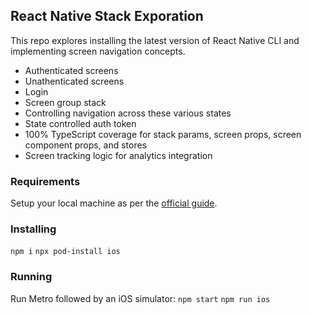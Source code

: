 ## React Native Stack Exporation

This repo explores installing the latest version of React Native CLI and implementing screen navigation concepts.

- Authenticated screens
- Unathenticated screens
- Login
- Screen group stack
- Controlling navigation across these various states
- State controlled auth token
- 100% TypeScript coverage for stack params, screen props, screen component props, and stores
- Screen tracking logic for analytics integration

### Requirements

Setup your local machine as per the [official guide](https://reactnative.dev/docs/environment-setup).

### Installing

`npm i`
`npx pod-install ios`

### Running

Run Metro followed by an iOS simulator:
`npm start`
`npm run ios`
